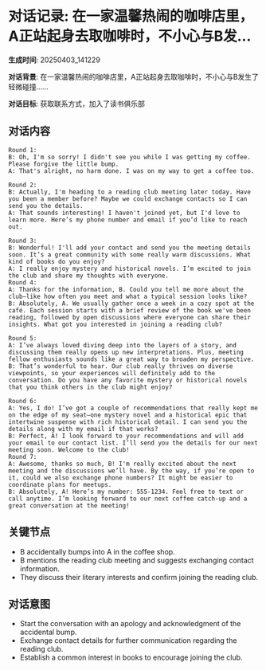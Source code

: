 # 对话记录: 在一家温馨热闹的咖啡店里，A正站起身去取咖啡时，不小心与B发...

**生成时间**: 20250403_141229

**对话背景**: 在一家温馨热闹的咖啡店里，A正站起身去取咖啡时，不小心与B发生了轻微碰撞......

**对话目标**: 获取联系方式，加入了读书俱乐部

## 对话内容

```
Round 1:
B: Oh, I'm so sorry! I didn't see you while I was getting my coffee. Please forgive the little bump.
A: That's alright, no harm done. I was on my way to get a coffee too.

Round 2:
B: Actually, I'm heading to a reading club meeting later today. Have you been a member before? Maybe we could exchange contacts so I can send you the details.
A: That sounds interesting! I haven't joined yet, but I'd love to learn more. Here’s my phone number and email if you’d like to reach out.

Round 3:
B: Wonderful! I'll add your contact and send you the meeting details soon. It’s a great community with some really warm discussions. What kind of books do you enjoy?
A: I really enjoy mystery and historical novels. I’m excited to join the club and share my thoughts with everyone.
Round 4:
A: Thanks for the information, B. Could you tell me more about the club—like how often you meet and what a typical session looks like?  
B: Absolutely, A. We usually gather once a week in a cozy spot at the café. Each session starts with a brief review of the book we've been reading, followed by open discussions where everyone can share their insights. What got you interested in joining a reading club?

Round 5:
A: I’ve always loved diving deep into the layers of a story, and discussing them really opens up new interpretations. Plus, meeting fellow enthusiasts sounds like a great way to broaden my perspective.  
B: That’s wonderful to hear. Our club really thrives on diverse viewpoints, so your experiences will definitely add to the conversation. Do you have any favorite mystery or historical novels that you think others in the club might enjoy?

Round 6:
A: Yes, I do! I’ve got a couple of recommendations that really kept me on the edge of my seat—one mystery novel and a historical epic that intertwine suspense with rich historical detail. I can send you the details along with my email if that works?  
B: Perfect, A! I look forward to your recommendations and will add your email to our contact list. I’ll send you the details for our next meeting soon. Welcome to the club!
Round 7:
A: Awesome, thanks so much, B! I'm really excited about the next meeting and the discussions we’ll have. By the way, if you’re open to it, could we also exchange phone numbers? It might be easier to coordinate plans for meetups.
B: Absolutely, A! Here’s my number: 555-1234. Feel free to text or call anytime. I’m looking forward to our next coffee catch-up and a great conversation at the meeting!
```

## 关键节点

- B accidentally bumps into A in the coffee shop.
- B mentions the reading club meeting and suggests exchanging contact information.
- They discuss their literary interests and confirm joining the reading club.

## 对话意图

- Start the conversation with an apology and acknowledgment of the accidental bump.
- Exchange contact details for further communication regarding the reading club.
- Establish a common interest in books to encourage joining the club.
